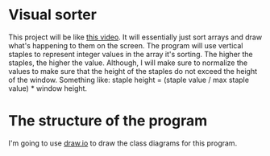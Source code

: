 # Visual sorter

This project will be like [this video](https://www.youtube.com/watch?v=kPRA0W1kECg). It will essentially just sort arrays and draw what's happening to them on the screen. The program will use vertical staples to represent integer values in the array it's sorting. The higher the staples, the higher the value. Although, I will make sure to normalize the values to make sure that the height of the staples do not exceed the height of the window. Something like: staple height = (staple value / max staple value) * window height. 

# The structure of the program

I'm going to use [draw.io](https://www.draw.io/) to draw the class diagrams for this program. 
